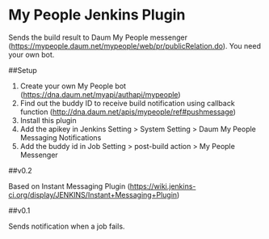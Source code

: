 # My People Jenkins Plugin

Sends the build result to Daum My People messenger (https://mypeople.daum.net/mypeople/web/pr/publicRelation.do). You need your own bot.

##Setup

1. Create your own My People bot (https://dna.daum.net/myapi/authapi/mypeople)
2. Find out the buddy ID to receive build notification using callback function (http://dna.daum.net/apis/mypeople/ref#pushmessage)
3. Install this plugin
4. Add the apikey in Jenkins Setting > System Setting > Daum My People Messaging Notifications
5. Add the buddy id in Job Setting > post-build action > My People Messenger


##v0.2

Based on Instant Messaging Plugin (https://wiki.jenkins-ci.org/display/JENKINS/Instant+Messaging+Plugin)


##v0.1

Sends notification when a job fails.
